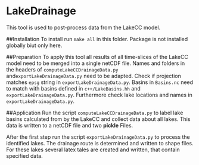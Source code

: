# LakeDrainage
This tool is used to post-process data from the LakeCC model.

##Installation
To install run `make all` in this folder. Package is not installed globally biut only here.

##Preparation
To apply this tool all results of all time-slices of the LakeCC model need to be merged into a single netCDF file.
Names and folders in the headers of `computeLakeCCDrainageData.py` and`exportLakeDrainageData.py` need to be adapted.
Check if projection matches `epsg` string in `exportLakeDrainageData.py`. Basins in `Basins.nc` need to match with basins defined in `c++/LakeBasins.hh` and `exportLakeDrainageData.py`.
Furthermore check lake locations and names in `exportLakeDrainageData.py`.

##Application
Run the script `computeLakeCCDrainageData.py` to label lake basins calculated from by the LakeCC and collect data about all lakes. This data is written to a netCDF file and two **pickle** Files.

After the first step run the script `exportLakeDrainageData.py` to process the identified lakes. The drainage route is determined and written to shape files. For these lakes several latex tales are created and written, that contain specified data.
